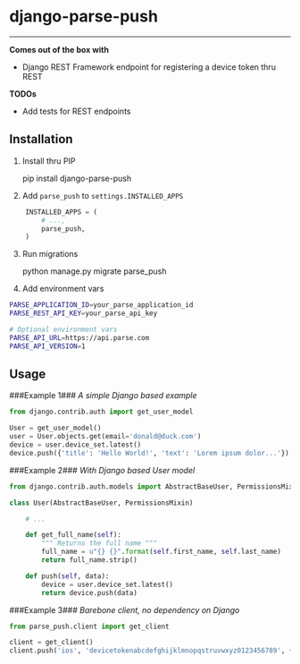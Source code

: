 # django-parse-push #

---

**Comes out of the box with**

* Django REST Framework endpoint for registering a device token thru REST

**TODOs**

* Add tests for REST endpoints


## Installation ##

1) Install thru PIP

    pip install django-parse-push

2) Add `parse_push` to `settings.INSTALLED_APPS`

```python
    INSTALLED_APPS = (
        # ...,
        parse_push,
    )
```

3) Run migrations

    python manage.py migrate parse_push

4) Add environment vars

```bash
PARSE_APPLICATION_ID=your_parse_application_id
PARSE_REST_API_KEY=your_parse_api_key

# Optional environment vars
PARSE_API_URL=https://api.parse.com
PARSE_API_VERSION=1
```

## Usage ##

###Example 1###
*A simple Django based example*

```python
from django.contrib.auth import get_user_model

User = get_user_model()
user = User.objects.get(email='donald@duck.com')
device = user.device_set.latest()
device.push({'title': 'Hello World!', 'text': 'Lorem ipsum dolor...'})
```

###Example 2###
*With Django based User model*

```python
from django.contrib.auth.models import AbstractBaseUser, PermissionsMixin

class User(AbstractBaseUser, PermissionsMixin)

    # ...

    def get_full_name(self):
        """ Returns the full name """
        full_name = u"{} {}".format(self.first_name, self.last_name)
        return full_name.strip()

    def push(self, data):
        device = user.device_set.latest()
        return device.push(data)
```

###Example 3###
*Barebone client, no dependency on Django*

```python
from parse_push.client import get_client

client = get_client()
client.push('ios', 'devicetokenabcdefghijklmnopqstruvwxyz0123456789', {'foo': 'bar'})
```